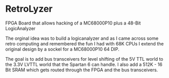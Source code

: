 # RetroLyzer
FPGA Board that allows hacking of a MC68000P10 plus a 48-Bit LogicAnalyzer

The orginal idea was to build a logicanalyzer and as I came across some retro computing and remembered the fun I had with 68K CPUs I extend the original design by a sockel for a MC68000P10 64 DIP. 

The goal is to add bus transceivers for level shifting of the 5V TTL world to the 3.3V LVTTL world that the Spartan 6 can handle. I also add a 512K - 16 Bit SRAM which gets routed through the FPGA and the bus transceivers. 
